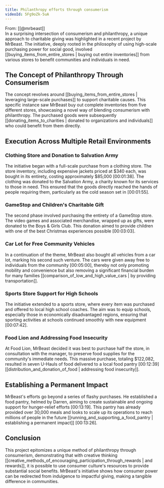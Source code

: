 ```yaml
---
title: Philanthropy efforts through consumerism
videoId: 5Fg9oZk-5uA
---
```


From: [[@mrbeast]] <br/> 
In a surprising intersection of consumerism and philanthropy, a unique approach to charitable giving was highlighted in a recent project by MrBeast. The initiative, deeply rooted in the philosophy of using high-scale purchasing power for social good, involved [[buying_items_from_entire_stores | buying out entire inventories]] from various stores to benefit communities and individuals in need.

## The Concept of Philanthropy Through Consumerism

The concept revolves around [[buying_items_from_entire_stores | leveraging large-scale purchases]] to support charitable causes. This specific instance saw MrBeast buy out complete inventories from five different stores, showcasing a novel way of blending consumerism with philanthropy. The purchased goods were subsequently [[donating_items_to_charities | donated to organizations and individuals]] who could benefit from them directly.

## Execution Across Multiple Retail Environments

### Clothing Store and Donation to Salvation Army

The initiative began with a full-scale purchase from a clothing store. The store inventory, including expensive jackets priced at $340 each, was bought in its entirety, costing approximately $85,000 <a class="yt-timestamp" data-t="00:01:38">[00:01:38]</a>. The clothing was donated to the Salvation Army, a charity known for its services to those in need. This ensured that the goods directly reached the hands of people requiring them, particularly as the cold season set in <a class="yt-timestamp" data-t="00:01:55">[00:01:55]</a>.

### GameStop and Children's Charitable Gift

The second phase involved purchasing the entirety of a GameStop store. The video games and associated merchandise, wrapped up as gifts, were donated to the Boys & Girls Club. This donation aimed to provide children with one of the best Christmas experiences possible <a class="yt-timestamp" data-t="00:03:03">[00:03:03]</a>.

### Car Lot for Free Community Vehicles

In a continuation of the theme, MrBeast also bought all vehicles from a car lot, marking his second such venture. The cars were given away free to individuals from the community <a class="yt-timestamp" data-t="00:05:00">[00:05:00]</a>, thereby not only promoting mobility and convenience but also removing a significant financial burden for many families [[comparison_of_low_and_high_value_cars | by providing transportation]].

### Sports Store Support for High Schools

The initiative extended to a sports store, where every item was purchased and offered to local high school coaches. The aim was to equip schools, especially those in economically disadvantaged regions, ensuring that sporting activities at schools continued smoothly with new equipment <a class="yt-timestamp" data-t="00:07:42">[00:07:42]</a>.

### Food Lion and Addressing Food Insecurity

At Food Lion, MrBeast decided it was best to purchase half the store, in consultation with the manager, to preserve food supplies for the community's immediate needs. This massive purchase, totaling $122,082, resulted in seven U-Hauls of food delivered to a local food pantry <a class="yt-timestamp" data-t="00:12:39">[00:12:39]</a> [[distribution_and_donation_of_food | addressing food insecurity]].

## Establishing a Permanent Impact

MrBeast's efforts go beyond a series of flashy purchases. He established a food pantry, helmed by Darren, aiming to create sustainable and ongoing support for hunger-relief efforts <a class="yt-timestamp" data-t="00:13:19">[00:13:19]</a>. This pantry has already provided over 30,000 meals and looks to scale up its operations to reach millions of people in the future [[running_and_supporting_a_food_pantry | establishing a permanent impact]] <a class="yt-timestamp" data-t="00:13:26">[00:13:26]</a>.

## Conclusion

This project epitomizes a unique method of philanthropy through consumerism, demonstrating that with creative thinking [[creative_methods_of_encouraging_participation_through_rewards | and rewards]], it is possible to use consumer culture's resources to provide substantial social benefits. MrBeast's initiative shows how consumer power can be redirected from indulgence to impactful giving, making a tangible difference in communities.